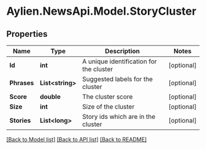 
# Aylien.NewsApi.Model.StoryCluster

## Properties

Name | Type | Description | Notes
------------ | ------------- | ------------- | -------------
**Id** | **int** | A unique identification for the cluster | [optional] 
**Phrases** | **List&lt;string&gt;** | Suggested labels for the cluster | [optional] 
**Score** | **double** | The cluster score | [optional] 
**Size** | **int** | Size of the cluster | [optional] 
**Stories** | **List&lt;long&gt;** | Story ids which are in the cluster | [optional] 

[[Back to Model list]](../README.md#documentation-for-models)
[[Back to API list]](../README.md#documentation-for-api-endpoints)
[[Back to README]](../README.md)

